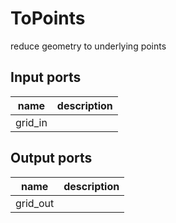 ToPoints
========
reduce geometry to underlying points

Input ports
-----------
|name|description|
|-|-|
|grid_in||

Output ports
------------
|name|description|
|-|-|
|grid_out||
